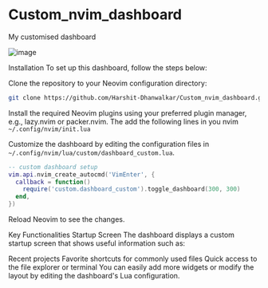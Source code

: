 # Custom_nvim_dashboard
My customised dashboard

![image](https://github.com/user-attachments/assets/f5cf0d99-a7f4-46d8-a05b-35cfe0f90459)

Installation
To set up this dashboard, follow the steps below:

Clone the repository to your Neovim configuration directory:

```bash
git clone https://github.com/Harshit-Dhanwalkar/Custom_nvim_dashboard.git ~/.config/nvim/lua/custom/dashboard_custom.lua.
```
Install the required Neovim plugins using your preferred plugin manager, e.g., lazy.nvim or packer.nvim.
The add the following lines in you nvim `~/.config/nvim/init.lua`

Customize the dashboard by editing the configuration files in `~/.config/nvim/lua/custom/dashboard_custom.lua`.
```lua
-- custom dashboard setup
vim.api.nvim_create_autocmd('VimEnter', {
  callback = function()
    require('custom.dashboard_custom').toggle_dashboard(300, 300)
  end,
})
```
Reload Neovim to see the changes.

Key Functionalities
Startup Screen
The dashboard displays a custom startup screen that shows useful information such as:

Recent projects
Favorite shortcuts for commonly used files
Quick access to the file explorer or terminal
You can easily add more widgets or modify the layout by editing the dashboard's Lua configuration.
